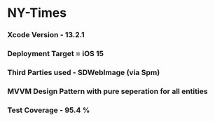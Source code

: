 # NY-Times

### Xcode Version - 13.2.1
### Deployment Target = iOS 15
### Third Parties used - SDWebImage (via Spm)
### MVVM Design Pattern with pure seperation for all entities
### Test Coverage - 95.4 %
